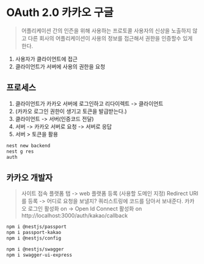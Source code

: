 # OAuth 2.0 카카오 구글
> 어플리케이션 간의 인즌을 위해 사용하는 프로토콜
> 사용자의 신상을 노출하지 않고 다른 회사의 어플리케이션이
> 사용의 정보를 접근해서 권한을 인증할수 있게 한다.

1. 사용자가 클라이언트에 접근
2. 클라이언트가 서버에 사용의 권한을 요청

## 프로세스
1. 클라이언트가 카카오 서버에 로그인하고 리다이렉트 -> 클라이언트
2. (카카오 로그인 권한이 생기고 토큰을 발급받는다.)
3. 클라이언트 -> 서버(인증코드 전달)
4. 서버 -> 카카오 서버로 요청 -> 서버로 응답
5. 서버 > 토큰을 활용

```sh
nest new backend
nest g res
auth
```

## 카카오 개발자
> 사이트 접속
> 플랫폼 탭 -> web 플랫폼 등록 (사용할 도메인 지정)
> Redirect URI를 등록 -> 어디로 요청을 보낼지? 쿼리스트링에 코드를 담아서 보내준다.
> 카카오 로그인 활성화 on -> Open Id Connect 활성화 on
> http://localhost:3000/auth/kakao/callback

```sh
npm i @nestjs/passport
npm i passport-kakao
npm i @nestjs/config
```

```sh
npm i @nestjs/swagger
npm i swagger-ui-express
```